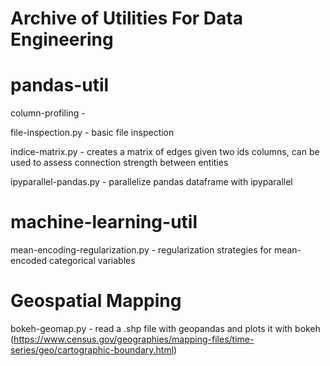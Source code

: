 # Archive of Utilities For Data Engineering

# pandas-util

column-profiling - 

file-inspection.py - basic file inspection 

indice-matrix.py - creates a matrix of edges given two ids columns, can be used to assess connection strength between entities

ipyparallel-pandas.py - parallelize pandas dataframe with ipyparallel

# machine-learning-util

mean-encoding-regularization.py - regularization strategies for mean-encoded categorical variables

# Geospatial Mapping

bokeh-geomap.py - read a .shp file with geopandas and plots it with bokeh (https://www.census.gov/geographies/mapping-files/time-series/geo/cartographic-boundary.html)
